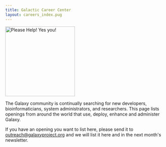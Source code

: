 ```yaml
---
title: Galactic Career Center
layout: careers_index.pug
---
```


<div class='right'><img src="/src/images/GalaxyIsExpandingCloud.png" alt="Please Help! Yes you!" width="220" /></div>

The Galaxy community is continually searching for new developers, bioinformaticians, system administrators, and researchers. This page lists openings from around the world that use, deploy, enhance and administer Galaxy.

If you have an opening you want to list here, please send it to outreach@galaxyproject.org and we will list it here and in the next month's newsletter.

